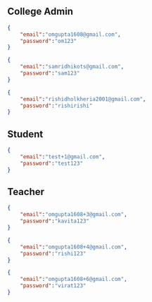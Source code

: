 ## College Admin
``` json
{
    "email":"omgupta1608@gmail.com",
    "password":"om123"
}
```
``` json
{
    "email":"samridhikots@gmail.com",
    "password":"sam123"
}
```
``` json
{
    "email":"rishidholkheria2001@gmail.com",
    "password":"rishirishi"
}
```
## Student
``` json
{
    "email":"test+1@gmail.com",
    "password":"test123"
}
```

## Teacher
``` json
{
    "email":"omgupta1608+3@gmail.com",
    "password":"kavita123"
}
```
``` json
{
    "email":"omgupta1608+4@gmail.com",
    "password":"rishi123"
}
```
``` json
{
    "email":"omgupta1608+6@gmail.com",
    "password":"virat123"
}
```
